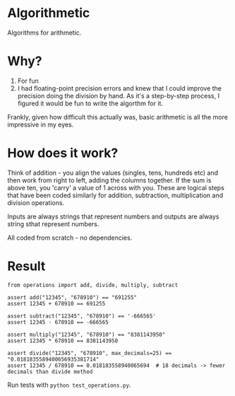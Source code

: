 # Algorithmetic

Algorithms for arithmetic.

# Why?

1. For fun
2. I had floating-point precision errors and knew that I could improve the precision doing the division by hand. As it's a step-by-step process, I figured it would be fun to write the algorthm for it.

Frankly, given how difficult this actually was, basic arithmetic is all the more impressive in my eyes.

# How does it work?

Think of addition - you align the values (singles, tens, hundreds etc) and then work from right to left, adding the columns together. If the sum is above ten, you 'carry' a value of 1 across with you. These are logical steps that have been coded similarly for addition, subtraction, multiplication and division operations.

Inputs are always strings that represent numbers and outputs are always string sthat represent numbers.

All coded from scratch - no dependencies.

# Result

```
from operations import add, divide, multiply, subtract

assert add("12345", "678910") == "691255"
assert 12345 + 678910 == 691255

assert subtract("12345", "678910") == '-666565'
assert 12345 - 678910 == -666565

assert multiply("12345", "678910") == "8381143950"
assert 12345 * 678910 == 8381143950

assert divide("12345", "678910", max_decimals=25) == "0.0181835589400656935381714"
assert 12345 / 678910 == 0.018183558940065694  # 18 decimals -> fewer decimals than divide method
```

Run tests with `python test_operations.py`.
